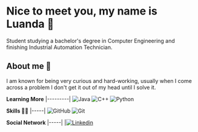 # Nice to meet you, my name is Luanda 👋
Student studying a bachelor's degree in Computer Engineering and finishing Industrial Automation Technician.

## About me 👩
I am known for being very curious and hard-working, usually when I come across a problem I don't get it out of my head until I solve it.


**Learning More**
|---------|
![Java](https://img.shields.io/badge/java-%23ED8B00.svg?style=for-the-badge&logo=openjdk&logoColor=white)
![C++](https://img.shields.io/badge/C++-777BB4?style=for-the-badge&logo=c++&logoColor=white)
![Python](https://img.shields.io/badge/python-3670A0?style=for-the-badge&logo=python&logoColor=ffdd54)

**Skills 👩‍💻**
|-----|
![GitHub](https://img.shields.io/badge/GitHub-100000?style=for-the-badge&logo=github&logoColor=white)
![Git](https://img.shields.io/badge/Git-000?style=for-the-badge&logo=gitt&logoColor=FF4500)


**Social Network**
|-----|
|[![Linkedin](https://img.shields.io/badge/linkedin-3670A0?style=for-the-badge&logo=linkedin&logoColor=ffdd54)](https://www.linkedin.com/in/luanda-limamoura/)
